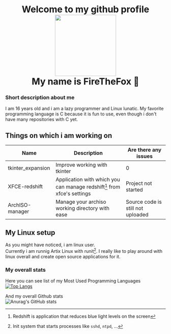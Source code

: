 <p align="center">
<h1 align="center">Welcome to my github profile<br><img src="https://avatars.githubusercontent.com/u/64907994" width="192"><br>My name is FireTheFox 👋</h1>

### Short description about me
I am 16 years old and i am a lazy programmer and Linux lunatic.
My favorite programming language is C because it is fun to use, even though i don't have many repositories with C yet.

## Things on which i am working on
| Name                   | Description | Are there any issues |
| ---------------------- | ----------- |  ----- | 
| tkinter_expansion      | Improve working with tkinter | 0 |
| XFCE-redshift | Application with which you can manage redshift[^1] from xfce's settings| Project not started |
| ArchISO-manager | Manage your archiso working directory with ease | Source code is still not uploaded 

## My Linux setup

As you might have noticed, i am linux user. <br>
Currently i am runnig Artix Linux with runit[^2]. I really like to play around with linux overall and create open source applications for it.

### My overall stats
Here you can see list of my Most Used Programming Languages<br>
[![Top Langs](https://github-readme-stats.vercel.app/api/top-langs/?username=Fire-The-Fox&langs_count=8&show_icons=true&theme=chartreuse-dark)](https://github.com/anuraghazra/github-readme-stats) 

And my overall Github stats<br>
![Anurag's GitHub stats](https://github-readme-stats.vercel.app/api?username=Fire-The-Fox&show_icons=true&theme=chartreuse-dark)
</p>

[^1]: Redshift is application that reduces blue light levels on the screen
[^2]: Init system that starts processes like `sshd`, `ntpd`, ...
